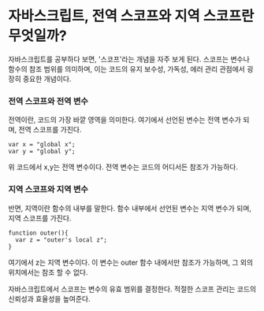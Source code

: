 # 자바스크립트, 전역 스코프와 지역 스코프란 무엇일까?

자바스크립트를 공부하다 보면, '스코프'라는 개념을 자주 보게 된다. 스코프는 변수나 함수의 참조 범위를 의미하며, 이는 코드의 유지 보수성, 가독성, 에러 관리 관점에서 굉장히 중요한 개념이다.

### 전역 스코프와 전역 변수

전역이란, 코드의 가장 바깥 영역을 의미한다. 여기에서 선언된 변수는 전역 변수가 되며, 전역 스코프를 가진다.

```
var x = "global x";
var y = "global y";
```

위 코드에서 x,y는 전역 변수이다. 전역 변수는 코드의 어디서든 참조가 가능하다.

### 지역 스코프와 지역 변수

반면, 지역이란 함수의 내부를 말한다. 함수 내부에서 선언된 변수는 지역 변수가 되며, 지역 스코프를 가진다.

```
function outer(){
  var z = "outer's local z";
}
```

여기에서 z는 지역 변수이다. 이 변수는 outer 함수 내에서만 참조가 가능하며, 그 외의 위치에서는 참조 할 수 없다.

자바스크립트에서 스코프는 변수의 유효 범위를 결정한다. 적절한 스코프 관리는 코드의 신뢰성과 효율성을 높여준다.
